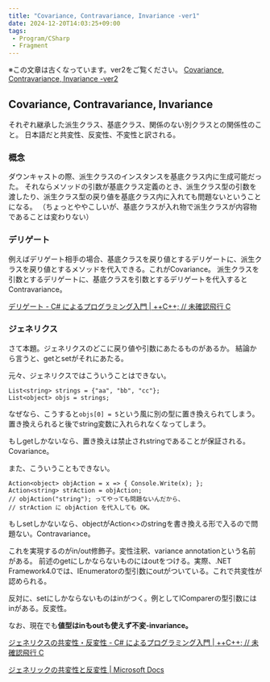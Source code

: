 ```yaml
---
title: "Covariance, Contravariance, Invariance -ver1"
date: 2024-12-20T14:03:25+09:00
tags:
 - Program/CSharp
 - Fragment
---
```

※この文章は古くなっています。ver2をご覧ください。
[Covariance, Contravariance, Invariance -ver2](Covariance,%20Contravariance,%20Invariance%20-ver2.md)

## Covariance, Contravariance, Invariance
それぞれ継承した派生クラス、基底クラス、関係のない別クラスとの関係性のこと。
日本語だと共変性、反変性、不変性と訳される。

### 概念
ダウンキャストの際、派生クラスのインスタンスを基底クラス内に生成可能だった。
それならメソッドの引数が基底クラス定義のとき、派生クラス型の引数を渡したり、派生クラス型の戻り値を基底クラス内に入れても問題ないということになる。
（ちょっとややこしいが、基底クラスが入れ物で派生クラスが内容物であることは変わりない）

### デリゲート
例えばデリゲート相手の場合、基底クラスを戻り値とするデリゲートに、派生クラスを戻り値とするメソッドを代入できる。これがCovariance。
派生クラスを引数とするデリゲートに、基底クラスを引数とするデリゲートを代入するとContravariance。

[デリゲート - C# によるプログラミング入門 \| ++C++; // 未確認飛行 C](https://ufcpp.net/study/csharp/sp_delegate.html?sec=co-contra#co-contra)

### ジェネリクス
さて本題。ジェネリクスのどこに戻り値や引数にあたるものがあるか。
結論から言うと、getとsetがそれにあたる。

元々、ジェネリクスではこういうことはできない。
```
List<string> strings = {"aa", "bb", "cc"};
List<object> objs = strings;
```
なぜなら、こうすると`objs[0] = 5`という風に別の型に置き換えられてしまう。置き換えられると後でstring変数に入れられなくなってしまう。

もしgetしかないなら、置き換えは禁止されstringであることが保証される。Covariance。

また、こういうこともできない。
```
Action<object> objAction = x => { Console.Write(x); };
Action<string> strAction = objAction;
// objAction("string"); ってやっても問題ないんだから、
// strAction に objAction を代入しても OK。
```

もしsetしかないなら、objectがAction<>のstringを書き換える形で入るので問題ない。Contravariance。

これを実現するのがin/out修飾子。変性注釈、variance annotationという名前がある。
前述のgetにしかならないものにはoutをつける。実際、.NET Framework4.0では、IEnumeratorの型引数にoutがついている。これで共変性が認められる。

反対に、setにしかならないものはinがつく。例としてIComparerの型引数にはinがある。反変性。

なお、現在でも**値型はinもoutも使えず不変-invariance。**

[ジェネリクスの共変性・反変性 - C# によるプログラミング入門 \| ++C++; // 未確認飛行 C](https://ufcpp.net/study/csharp/sp4_variance.html)

[ジェネリックの共変性と反変性 \| Microsoft Docs](https://docs.microsoft.com/ja-jp/dotnet/standard/generics/covariance-and-contravariance)

